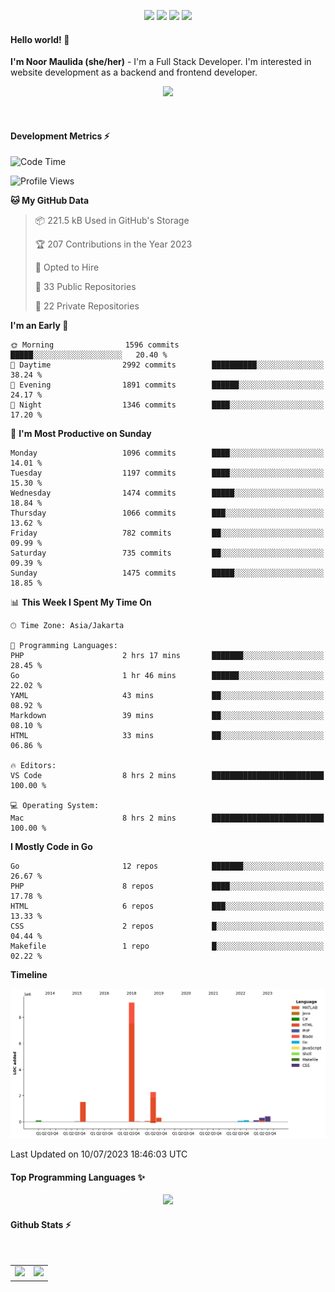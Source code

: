 <p align="center">
  <img src="https://dev.discordprofiles.me/badge/status/814439552055771206?simple=true">
  <img src="https://dev.discordprofiles.me/badge/playing/814439552055771206">
  <img src="https://dev.discordprofiles.me/badge/vscode/814439552055771206">
  <img src="https://dev.discordprofiles.me/badge/spotify/814439552055771206">
</p>

#### Hello world! 👋
**I'm Noor Maulida (she/her)** - I'm a Full Stack Developer. I'm interested in website development as a backend and frontend developer.

<p align="center">
  <img src="https://skillicons.dev/icons?i=go,php,laravel,nodejs,vue,express,ruby,mongodb,docker,aws,gcp" />
</p>
<br>

#### Development Metrics ⚡
<!--START_SECTION:waka-->
![Code Time](http://img.shields.io/badge/Code%20Time-8%20hrs%202%20mins-blue)

![Profile Views](http://img.shields.io/badge/Profile%20Views-2-blue)

**🐱 My GitHub Data** 

> 📦 221.5 kB Used in GitHub's Storage 
 > 
> 🏆 207 Contributions in the Year 2023
 > 
> 💼 Opted to Hire
 > 
> 📜 33 Public Repositories 
 > 
> 🔑 22 Private Repositories 
 > 
**I'm an Early 🐤** 

```text
🌞 Morning                1596 commits        █████░░░░░░░░░░░░░░░░░░░░   20.40 % 
🌆 Daytime                2992 commits        ██████████░░░░░░░░░░░░░░░   38.24 % 
🌃 Evening                1891 commits        ██████░░░░░░░░░░░░░░░░░░░   24.17 % 
🌙 Night                  1346 commits        ████░░░░░░░░░░░░░░░░░░░░░   17.20 % 
```
📅 **I'm Most Productive on Sunday** 

```text
Monday                   1096 commits        ████░░░░░░░░░░░░░░░░░░░░░   14.01 % 
Tuesday                  1197 commits        ████░░░░░░░░░░░░░░░░░░░░░   15.30 % 
Wednesday                1474 commits        █████░░░░░░░░░░░░░░░░░░░░   18.84 % 
Thursday                 1066 commits        ███░░░░░░░░░░░░░░░░░░░░░░   13.62 % 
Friday                   782 commits         ██░░░░░░░░░░░░░░░░░░░░░░░   09.99 % 
Saturday                 735 commits         ██░░░░░░░░░░░░░░░░░░░░░░░   09.39 % 
Sunday                   1475 commits        █████░░░░░░░░░░░░░░░░░░░░   18.85 % 
```


📊 **This Week I Spent My Time On** 

```text
🕑︎ Time Zone: Asia/Jakarta

💬 Programming Languages: 
PHP                      2 hrs 17 mins       ███████░░░░░░░░░░░░░░░░░░   28.45 % 
Go                       1 hr 46 mins        ██████░░░░░░░░░░░░░░░░░░░   22.02 % 
YAML                     43 mins             ██░░░░░░░░░░░░░░░░░░░░░░░   08.92 % 
Markdown                 39 mins             ██░░░░░░░░░░░░░░░░░░░░░░░   08.10 % 
HTML                     33 mins             ██░░░░░░░░░░░░░░░░░░░░░░░   06.86 % 

🔥 Editors: 
VS Code                  8 hrs 2 mins        █████████████████████████   100.00 % 

💻 Operating System: 
Mac                      8 hrs 2 mins        █████████████████████████   100.00 % 
```

**I Mostly Code in Go** 

```text
Go                       12 repos            ███████░░░░░░░░░░░░░░░░░░   26.67 % 
PHP                      8 repos             ████░░░░░░░░░░░░░░░░░░░░░   17.78 % 
HTML                     6 repos             ███░░░░░░░░░░░░░░░░░░░░░░   13.33 % 
CSS                      2 repos             █░░░░░░░░░░░░░░░░░░░░░░░░   04.44 % 
Makefile                 1 repo              █░░░░░░░░░░░░░░░░░░░░░░░░   02.22 % 
```



**Timeline**

![Lines of Code chart](https://raw.githubusercontent.com/noormaulida/noormaulida/main/assets/bar_graph.png)


 Last Updated on 10/07/2023 18:46:03 UTC
<!--END_SECTION:waka-->

#### Top Programming Languages ✨
<p align="center">
  <img src="https://api.githubtrends.io/user/svg/noormaulida/langs?time_range=one_year&include_private=true&compact=true&theme=dark" />
</p>

#### Github Stats ⚡
<p align="center">
  <table>
    <tr>
      <td>
        <img src="https://github-readme-streak-stats.herokuapp.com?user=noormaulida&theme=react&hide_border=true&mode=weekly" height="180" />
      </td>
      <td>
        <img src="https://github-readme-stats.vercel.app/api?username=noormaulida&theme=react&count_private=true&hide_border=true&line_height=20" height="180"/>
      </td>
    </tr>
</p>
<br>

